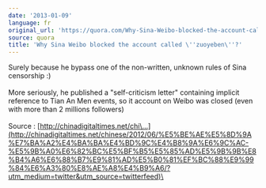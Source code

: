 ```yaml
---
date: '2013-01-09'
language: fr
original_url: 'https://quora.com/Why-Sina-Weibo-blocked-the-account-called-zuoyeben/answer/Clément-Renaud'
source: quora
title: 'Why Sina Weibo blocked the account called \''zuoyeben\''?'
---
```


Surely because he bypass one of the non-written, unknown rules of Sina
censorship :)\
\
More seriously, he published a \"self-criticism letter\" containing
implicit  reference to Tian An Men events, so it account on Weibo was
closed (even with more than 2 millions followers)\
\
Source :
[http://chinadigitaltimes.net/chi\...](http://chinadigitaltimes.net/chinese/2012/06/%E5%BE%AE%E5%8D%9A%E7%BA%A2%E4%BA%BA%E4%BD%9C%E4%B8%9A%E6%9C%AC-%E5%9B%A0%E6%82%BC%E5%BF%B5%E5%85%AD%E5%9B%9B%E8%B4%A6%E6%88%B7%E9%81%AD%E5%B0%81%EF%BC%88%E9%99%84%E6%A3%80%E8%AE%A8%E4%B9%A6/?utm_medium=twitter&utm_source=twitterfeed)\
